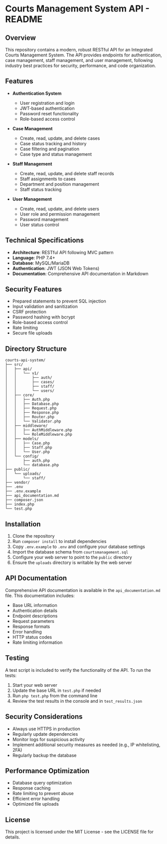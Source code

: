 # Courts Management System API - README

## Overview

This repository contains a modern, robust RESTful API for an Integrated Courts Management System. The API provides endpoints for authentication, case management, staff management, and user management, following industry best practices for security, performance, and code organization.

## Features

- **Authentication System**
  - User registration and login
  - JWT-based authentication
  - Password reset functionality
  - Role-based access control

- **Case Management**
  - Create, read, update, and delete cases
  - Case status tracking and history
  - Case filtering and pagination
  - Case type and status management

- **Staff Management**
  - Create, read, update, and delete staff records
  - Staff assignments to cases
  - Department and position management
  - Staff status tracking

- **User Management**
  - Create, read, update, and delete users
  - User role and permission management
  - Password management
  - User status control

## Technical Specifications

- **Architecture**: RESTful API following MVC pattern
- **Language**: PHP 7.4+
- **Database**: MySQL/MariaDB
- **Authentication**: JWT (JSON Web Tokens)
- **Documentation**: Comprehensive API documentation in Markdown

## Security Features

- Prepared statements to prevent SQL injection
- Input validation and sanitization
- CSRF protection
- Password hashing with bcrypt
- Role-based access control
- Rate limiting
- Secure file uploads

## Directory Structure

```
courts-api-system/
├── src/
│   ├── api/
│   │   └── v1/
│   │       ├── auth/
│   │       ├── cases/
│   │       ├── staff/
│   │       └── users/
│   ├── core/
│   │   ├── Auth.php
│   │   ├── Database.php
│   │   ├── Request.php
│   │   ├── Response.php
│   │   ├── Router.php
│   │   └── Validator.php
│   ├── middleware/
│   │   ├── AuthMiddleware.php
│   │   └── RoleMiddleware.php
│   ├── models/
│   │   ├── Case.php
│   │   ├── Staff.php
│   │   └── User.php
│   └── config/
│       ├── auth.php
│       └── database.php
├── public/
│   └── uploads/
│       └── staff/
├── vendor/
├── .env
├── .env.example
├── api_documentation.md
├── composer.json
├── index.php
└── test.php
```

## Installation

1. Clone the repository
2. Run `composer install` to install dependencies
3. Copy `.env.example` to `.env` and configure your database settings
4. Import the database schema from `courtsmanagement.sql`
5. Configure your web server to point to the `public` directory
6. Ensure the `uploads` directory is writable by the web server

## API Documentation

Comprehensive API documentation is available in the `api_documentation.md` file. This documentation includes:

- Base URL information
- Authentication details
- Endpoint descriptions
- Request parameters
- Response formats
- Error handling
- HTTP status codes
- Rate limiting information

## Testing

A test script is included to verify the functionality of the API. To run the tests:

1. Start your web server
2. Update the base URL in `test.php` if needed
3. Run `php test.php` from the command line
4. Review the test results in the console and in `test_results.json`

## Security Considerations

- Always use HTTPS in production
- Regularly update dependencies
- Monitor logs for suspicious activity
- Implement additional security measures as needed (e.g., IP whitelisting, 2FA)
- Regularly backup the database

## Performance Optimization

- Database query optimization
- Response caching
- Rate limiting to prevent abuse
- Efficient error handling
- Optimized file uploads

## License

This project is licensed under the MIT License - see the LICENSE file for details.
